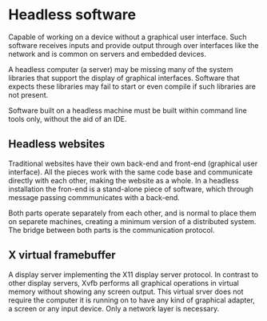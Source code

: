 # Headless software
Capable of working on a device without a graphical user interface. Such software receives inputs and provide output through over interfaces like the network and is common on servers and embedded devices.

A headless computer (a server) may be missing many of the system libraries that support the display of graphical interfaces. Software that expects these libraries may fail to start or even compile if such libraries are not present.

Software built on a headless machine must be built within command line tools only, without the aid of an IDE.

## Headless websites
Traditional websites have their own back-end and front-end (graphical user interface). All the pieces work with the same code base and communicate directly with each other, making the website as a whole. In a headless installation the fron-end is a stand-alone piece of software, which through message passing commmunicates with a back-end.

Both parts operate separately from each other, and is normal to place them on separete machines, creating a minimum version of a distributed system. The bridge between both parts is the communication protocol.

## X virtual framebuffer
A display server implementing the X11 display server protocol. In contrast to other display servers, Xvfb performs all graphical operations in virtual memory without showing any screen output. This virtual srver does not require the computer it is running on to have any kind of graphical adapter, a screen or any input device. Only a network layer is necessary.
